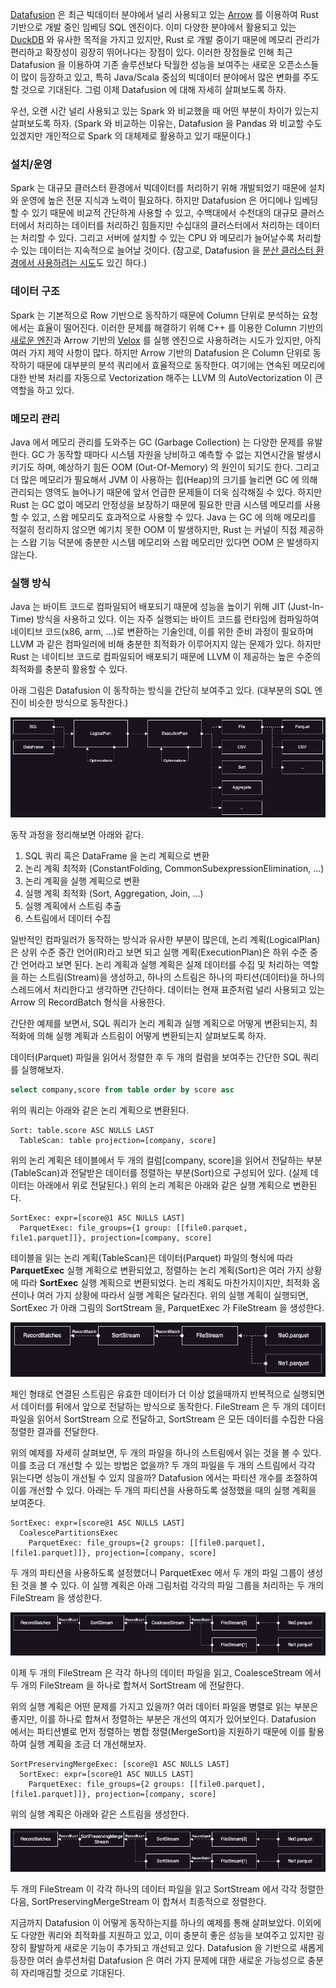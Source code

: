[Datafusion](https://github.com/apache/datafusion) 은 최근 빅데이터 분야에서 널리 사용되고 있는 [Arrow](https://arrow.apache.org/) 를 이용하여 Rust 기반으로 개발 중인 임베딩 SQL 엔진이다. 이미 다양한 분야에서 활용되고 있는 [DuckDB](https://github.com/duckdb/duckdb) 와 유사한 목적을 가지고 있지만, Rust 로 개발 중이기 때문에 메모리 관리가 편리하고 확장성이 굉장히 뛰어나다는 장점이 있다. 이러한 장점들로 인해 최근 Datafusion 을 이용하여 기존 솔루션보다 탁월한 성능을 보여주는 새로운 오픈소스들이 많이 등장하고 있고, 특히 Java/Scala 중심의 빅데이터 분야에서 많은 변화를 주도할 것으로 기대된다. 그럼 이제 Datafusion 에 대해 자세히 살펴보도록 하자.

우선, 오랜 시간 널리 사용되고 있는 Spark 와 비교했을 때 어떤 부분이 차이가 있는지 살펴보도록 하자. (Spark 와 비교하는 이유는, Datafusion 을 Pandas 와 비교할 수도 있겠지만 개인적으로 Spark 의 대체제로 활용하고 있기 때문이다.)

### 설치/운영

Spark 는 대규모 클러스터 환경에서 빅데이터를 처리하기 위해 개발되었기 때문에 설치와 운영에 높은 전문 지식과 노력이 필요하다. 하지만 Datafusion 은 어디에나 임베딩할 수 있기 때문에 비교적 간단하게 사용할 수 있고, 수백대에서 수천대의 대규모 클러스터에서 처리하는 데이터를 처리하긴 힘들지만 수십대의 클러스터에서 처리하는 데이터는 처리할 수 있다. 그리고 서버에 설치할 수 있는 CPU 와 메모리가 늘어날수록 처리할 수 있는 데이터는 지속적으로 늘어날 것이다. (참고로, Datafusion 을 [분산 클러스터 환경에서 사용하려는 시도](https://github.com/apache/datafusion-ray)도 있긴 하다.)

### 데이터 구조

Spark 는 기본적으로 Row 기반으로 동작하기 때문에 Column 단위로 분석하는 요청에서는 효율이 떨어진다. 이러한 문제를 해결하기 위해 C++ 를 이용한 Column 기반의 [새로운 엔진](https://www.databricks.com/product/photon)과 Arrow 기반의 [Velox](https://github.com/facebookincubator/velox) 를 실행 엔진으로 사용하려는 시도가 있지만, 아직 여러 가지 제약 사항이 많다. 하지만 Arrow 기반의 Datafusion 은 Column 단위로 동작하기 때문에 대부분의 분석 쿼리에서 효율적으로 동작한다. 여기에는 연속된 메모리에 대한 반복 처리를 자동으로 Vectorization 해주는 LLVM 의 AutoVectorization 이 큰 역할을 하고 있다.

### 메모리 관리

Java 에서 메모리 관리를 도와주는 GC (Garbage Collection) 는 다양한 문제를 유발한다. GC 가 동작할 때마다 시스템 자원을 낭비하고 예측할 수 없는 지연시간을 발생시키기도 하며, 예상하기 힘든 OOM (Out-Of-Memory) 의 원인이 되기도 한다. 그리고 더 많은 메모리가 필요해서 JVM 이 사용하는 힙(Heap)의 크기를 늘리면 GC 에 의해 관리되는 영역도 늘어나기 때문에 앞서 언급한 문제들이 더욱 심각해질 수 있다. 하지만 Rust 는 GC 없이 메모리 안정성을 보장하기 때문에 필요한 만큼 시스템 메모리를 사용할 수 있고, 스왑 메모리도 효과적으로 사용할 수 있다. Java 는 GC 에 의해 메모리를 적절히 정리하지 않으면 예기치 못한 OOM 이 발생하지만, Rust 는 커널이 직접 제공하는 스왑 기능 덕분에 충분한 시스템 메모리와 스왑 메모리만 있다면 OOM 은 발생하지 않는다.

### 실행 방식

Java 는 바이트 코드로 컴파일되어 배포되기 때문에 성능을 높이기 위해 JIT (Just-In-Time) 방식을 사용하고 있다. 이는 자주 실행되는 바이트 코드를 런타임에 컴파일하여 네이티브 코드(x86, arm, ...)로 변환하는 기술인데, 이를 위한 준비 과정이 필요하며 LLVM 과 같은 컴파일러에 비해 충분한 최적화가 이루어지지 않는 문제가 있다. 하지만 Rust 는 네이티브 코드로 컴파일되어 배포되기 때문에 LLVM 이 제공하는 높은 수준의 최적화를 충분히 활용할 수 있다.

아래 그림은 Datafusion 이 동작하는 방식을 간단히 보여주고 있다. (대부분의 SQL 엔진이 비슷한 방식으로 동작한다.)

![overview.png](./overview.png)

동작 과정을 정리해보면 아래와 같다.

1. SQL 쿼리 혹은 DataFrame 을 논리 계획으로 변환
2. 논리 계획 최적화 (ConstantFolding, CommonSubexpressionElimination, ...)
3. 논리 계획을 실행 계획으로 변환
4. 실행 계획 최적화 (Sort, Aggregation, Join, ...)
5. 실행 계획에서 스트림 추출
6. 스트림에서 데이터 수집

일반적인 컴파일러가 동작하는 방식과 유사한 부분이 많은데, 논리 계획(LogicalPlan)은 상위 수준 중간 언어(IR)라고 보면 되고 실행 계획(ExecutionPlan)은 하위 수준 중간 언어라고 보면 된다. 논리 계획과 실행 계획은 실제 데이터를 수집 및 처리하는 역할을 하는 스트림(Stream)을 생성하고, 하나의 스트림은 하나의 파티션(데이터)을 하나의 스레드에서 처리한다고 생각하면 간단하다. 데이터는 현재 표준처럼 널리 사용되고 있는 Arrow 의 RecordBatch 형식을 사용한다.

간단한 예제를 보면서, SQL 쿼리가 논리 계획과 실행 계획으로 어떻게 변환되는지, 최적화에 의해 실행 계획과 스트림이 어떻게 변환되는지 살펴보도록 하자.

데이터(Parquet) 파일을 읽어서 정렬한 후 두 개의 컬럼을 보여주는 간단한 SQL 쿼리를 실행해보자.

```sql
select company,score from table order by score asc
```

위의 쿼리는 아래와 같은 논리 계획으로 변환된다.

```
Sort: table.score ASC NULLS LAST
  TableScan: table projection=[company, score]
```

위의 논리 계획은 테이블에서 두 개의 컬럼[company, score]을 읽어서 전달하는 부분(TableScan)과 전달받은 데이터를 정렬하는 부분(Sort)으로 구성되어 있다. (실제 데이터는 아래에서 위로 전달된다.) 위의 논리 계획은 아래와 같은 실행 계획으로 변환된다.

```
SortExec: expr=[score@1 ASC NULLS LAST]
  ParquetExec: file_groups={1 group: [[file0.parquet, file1.parquet]]}, projection=[company, score]
```

테이블을 읽는 논리 계획(TableScan)은 데이터(Parquet) 파일의 형식에 따라 **ParquetExec** 실행 계획으로 변환되었고, 정렬하는 논리 계획(Sort)은 여러 가지 상황에 따라 **SortExec** 실행 계획으로 변환되었다. 논리 계획도 마찬가지이지만, 최적화 옵션이나 여러 가지 상황에 따라서 실행 계획은 달라진다. 위의 실행 계획이 실행되면, SortExec 가 아래 그림의 SortStream 을, ParquetExec 가 FileStream 을 생성한다.

![streams0.png](./streams0.png)

체인 형태로 연결된 스트림은 유효한 데이터가 더 이상 없을때까지 반복적으로 실행되면서 데이터를 뒤에서 앞으로 전달하는 방식으로 동작한다. FileStream 은 두 개의 데이터 파일을 읽어서 SortStream 으로 전달하고, SortStream 은 모든 데이터를 수집한 다음 정렬한 결과를 전달한다.

위의 예제를 자세히 살펴보면, 두 개의 파일을 하나의 스트림에서 읽는 것을 볼 수 있다. 이를 조금 더 개선할 수 있는 방법은 없을까? 두 개의 파일을 두 개의 스트림에서 각각 읽는다면 성능이 개선될 수 있지 않을까? Datafusion 에서는 파티션 개수를 조절하여 이를 개선할 수 있다. 아래는 두 개의 파티션을 사용하도록 설정했을 때의 실행 계획을 보여준다.

```
SortExec: expr=[score@1 ASC NULLS LAST]
  CoalescePartitionsExec
    ParquetExec: file_groups={2 groups: [[file0.parquet], [file1.parquet]]}, projection=[company, score]
```

두 개의 파티션을 사용하도록 설정했더니 ParquetExec 에서 두 개의 파일 그룹이 생성된 것을 볼 수 있다. 이 실행 계획은 아래 그림처럼 각각의 파일 그룹을 처리하는 두 개의 FileStream 을 생성한다.

![streams1.png](./streams1.png)

이제 두 개의 FileStream 은 각각 하나의 데이터 파일을 읽고, CoalesceStream 에서 두 개의 FileStream 을 하나로 합쳐서 SortStream 에 전달한다.

위의 실행 계획은 어떤 문제를 가지고 있을까? 여러 데이터 파일을 병렬로 읽는 부분은 좋지만, 이를 하나로 합쳐서 정렬하는 부분은 개선의 여지가 있어보인다. Datafusion 에서는 파티션별로 먼저 정렬하는 병합 정렬(MergeSort)을 지원하기 때문에 이를 활용하여 실행 계획을 조금 더 개선해보자.

```
SortPreservingMergeExec: [score@1 ASC NULLS LAST]
  SortExec: expr=[score@1 ASC NULLS LAST]
    ParquetExec: file_groups={2 groups: [[file0.parquet], [file1.parquet]]}, projection=[company, score]
```

위의 실행 계획은 아래와 같은 스트림을 생성한다.

![streams2.png](./streams2.png)

두 개의 FileStream 이 각각 하나의 데이터 파일을 읽고 SortStream 에서 각각 정렬한 다음, SortPreservingMergeStream 이 합쳐서 최종적으로 정렬한다.

지금까지 Datafusion 이 어떻게 동작하는지를 하나의 예제를 통해 살펴보았다. 이외에도 다양한 쿼리와 최적화를 지원하고 있고, 이미 충분히 좋은 성능을 보여주고 있지만 굉장히 활발하게 새로운 기능이 추가되고 개선되고 있다. Datafusion 을 기반으로 새롭게 등장한 여러 솔루션처럼 Datafusion 은 여러 가지 문제에 대한 새로운 가능성으로 충분히 자리매김할 것으로 기대된다.
